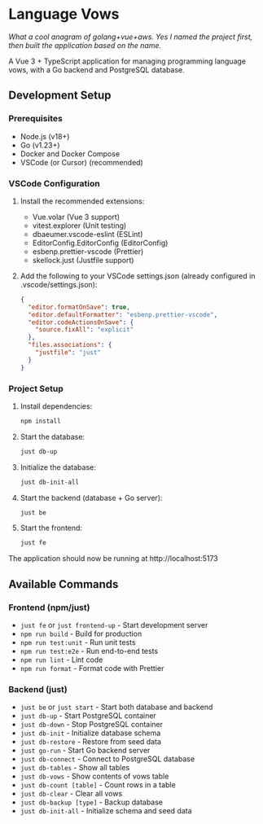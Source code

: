 # Language Vows

_What a cool anagram of golang+vue+aws. Yes I named the project first, then built the application based on the name._

A Vue 3 + TypeScript application for managing programming language vows, with a Go backend and PostgreSQL database.

## Development Setup

### Prerequisites

- Node.js (v18+)
- Go (v1.23+)
- Docker and Docker Compose
- VSCode (or Cursor) (recommended)

### VSCode Configuration

1. Install the recommended extensions:

   - Vue.volar (Vue 3 support)
   - vitest.explorer (Unit testing)
   - dbaeumer.vscode-eslint (ESLint)
   - EditorConfig.EditorConfig (EditorConfig)
   - esbenp.prettier-vscode (Prettier)
   - skellock.just (Justfile support)

2. Add the following to your VSCode settings.json (already configured in .vscode/settings.json):
   ```json
   {
     "editor.formatOnSave": true,
     "editor.defaultFormatter": "esbenp.prettier-vscode",
     "editor.codeActionsOnSave": {
       "source.fixAll": "explicit"
     },
     "files.associations": {
       "justfile": "just"
     }
   }
   ```

### Project Setup

1. Install dependencies:

   ```sh
   npm install
   ```

2. Start the database:

   ```sh
   just db-up
   ```

3. Initialize the database:

   ```sh
   just db-init-all
   ```

4. Start the backend (database + Go server):

   ```sh
   just be
   ```

5. Start the frontend:

   ```sh
   just fe
   ```

The application should now be running at http://localhost:5173

## Available Commands

### Frontend (npm/just)

- `just fe` or `just frontend-up` - Start development server
- `npm run build` - Build for production
- `npm run test:unit` - Run unit tests
- `npm run test:e2e` - Run end-to-end tests
- `npm run lint` - Lint code
- `npm run format` - Format code with Prettier

### Backend (just)

- `just be` or `just start` - Start both database and backend
- `just db-up` - Start PostgreSQL container
- `just db-down` - Stop PostgreSQL container
- `just db-init` - Initialize database schema
- `just db-restore` - Restore from seed data
- `just go-run` - Start Go backend server
- `just db-connect` - Connect to PostgreSQL database
- `just db-tables` - Show all tables
- `just db-vows` - Show contents of vows table
- `just db-count [table]` - Count rows in a table
- `just db-clear` - Clear all vows
- `just db-backup [type]` - Backup database
- `just db-init-all` - Initialize schema and seed data
